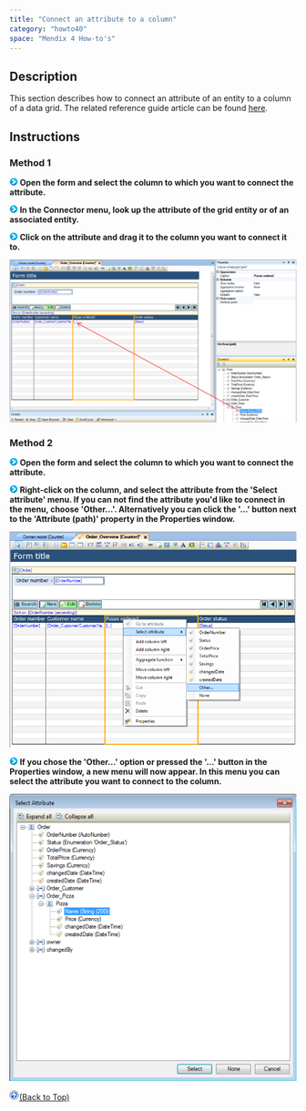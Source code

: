 ```yaml
---
title: "Connect an attribute to a column"
category: "howto40"
space: "Mendix 4 How-to's"
---
```

## Description

This section describes how to connect an attribute of an entity to a column of a data grid. The related reference guide article can be found [here](https://world.mendix.com/pages/releaseview.action?pageId=9699841).

## Instructions

### Method 1

![](attachments/819203/917932.png) **Open the form and select the column to which you want to connect the attribute.**

![](attachments/819203/917932.png) **In the Connector menu, look up the attribute of the grid entity or of an associated entity.**

![](attachments/819203/917932.png) **Click on the attribute and drag it to the column you want to connect it to.**

![](attachments/2621557/2752609.png)

### Method 2

![](attachments/819203/917932.png) **Open the form and select the column to which you want to connect the attribute.**

![](attachments/819203/917932.png) **Right-click on the column, and select the attribute from the 'Select attribute' menu. If you can not find the attribute you'd like to connect in the menu, choose 'Other...'. Alternatively you can click the '...' button next to the 'Attribute (path)' property in the Properties window.**

![](attachments/2621557/2752606.png)

![](attachments/819203/917932.png) **If you chose the 'Other...' option or pressed the '...' button in the Properties window, a new menu will now appear. In this menu you can select the attribute you want to connect to the column.**

![](attachments/2621557/2752607.png)

[![](attachments/819203/917564.png)](connect-an-attribute-to-a-column)[(Back to Top)](connect-an-attribute-to-a-column)